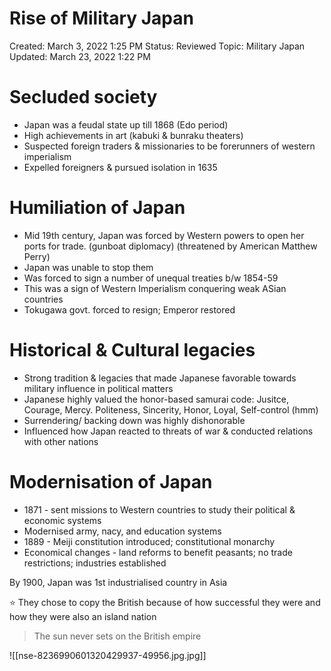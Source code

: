 # Rise of Military Japan

Created: March 3, 2022 1:25 PM
Status: Reviewed
Topic: Military Japan
Updated: March 23, 2022 1:22 PM

# Secluded society

- Japan was a feudal state up till 1868 (Edo period)
- High achievements in art (kabuki & bunraku theaters)
- Suspected foreign traders & missionaries to be forerunners of western imperialism
- Expelled foreigners & pursued isolation in 1635

# Humiliation of Japan

- Mid 19th century, Japan was forced by Western powers to open her ports for trade. (gunboat diplomacy) (threatened by American Matthew Perry)
- Japan was unable to stop them
- Was forced to sign a number of unequal treaties b/w 1854-59
- This was a sign of Western Imperialism conquering weak ASian countries
- Tokugawa govt. forced to resign; Emperor restored

# Historical & Cultural legacies

- Strong tradition & legacies that made Japanese favorable towards military influence in political matters
- Japanese highly valued the honor-based samurai code: Jusitce, Courage, Mercy. Politeness, Sincerity, Honor, Loyal, Self-control (hmm)
- Surrendering/ backing down was highly dishonorable
- Influenced how Japan reacted to threats of war & conducted relations with other nations

# Modernisation of Japan

- 1871 - sent missions to Western countries to study their political & economic systems
- Modernised army, nacy, and education systems
- 1889 - Meiji constitution introduced; constitutional monarchy
- Economical changes - land reforms to benefit peasants; no trade restrictions; industries established

By 1900, Japan was 1st industrialised country in Asia

<aside>
⭐ They chose to copy the British because of how successful they were and how they were also an island nation

</aside>

> The sun never sets on the British empire

![[nse-8236990601320429937-49956.jpg.jpg]]